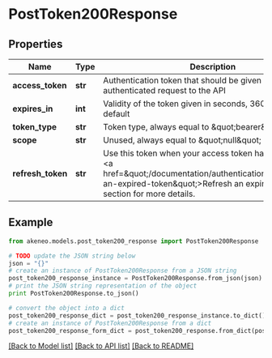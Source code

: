 # PostToken200Response


## Properties
Name | Type | Description | Notes
------------ | ------------- | ------------- | -------------
**access_token** | **str** | Authentication token that should be given in every authenticated request to the API | [optional] 
**expires_in** | **int** | Validity of the token given in seconds, 3600s &#x3D; 1h by default | [optional] 
**token_type** | **str** | Token type, always equal to \&quot;bearer\&quot; | [optional] 
**scope** | **str** | Unused, always equal to \&quot;null\&quot; | [optional] 
**refresh_token** | **str** | Use this token when your access token has expired. See &lt;a href&#x3D;\&quot;/documentation/authentication.html#refresh-an-expired-token\&quot;&gt;Refresh an expired token&lt;/a&gt; section for more details. | [optional] 

## Example

```python
from akeneo.models.post_token200_response import PostToken200Response

# TODO update the JSON string below
json = "{}"
# create an instance of PostToken200Response from a JSON string
post_token200_response_instance = PostToken200Response.from_json(json)
# print the JSON string representation of the object
print PostToken200Response.to_json()

# convert the object into a dict
post_token200_response_dict = post_token200_response_instance.to_dict()
# create an instance of PostToken200Response from a dict
post_token200_response_form_dict = post_token200_response.from_dict(post_token200_response_dict)
```
[[Back to Model list]](../README.md#documentation-for-models) [[Back to API list]](../README.md#documentation-for-api-endpoints) [[Back to README]](../README.md)


